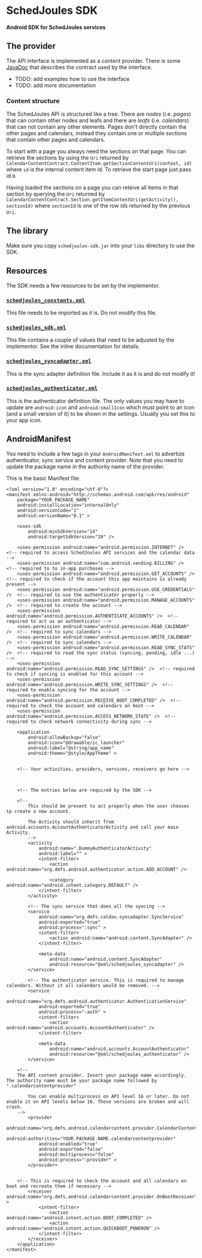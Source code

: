 # SchedJoules SDK

__Android SDK for SchedJoules services__

## The provider

The API interface is implemented as a content provider. There is some [JavaDoc](javadoc/index.html) that describes the contract used by the interface.

* TODO: add examples how to use the interface
* TODO: add more documentation

### Content structure

The SchedJoules API is structured like a tree. There are *nodes* (i.e. *pages*) that can contain other nodes and leafs and there are *leafs* (i.e. *calendars*) that can not contain any other elements.
Pages don't directly contain the other pages and calendars, instead they contain one or multiple *sections* that contain other pages and calendars.

To start with a page you always need the sections on that page. You can retrieve the sections by using the `Uri` returned by `CalendarContentContract.ContentItem.getSectionContentUri(context, id)` where `id` is the internal content item id. To retrieve the start page just pass id `0`.

Having loaded the sections on a page you can reteive all items in that section by querying the `Uri` returned by `CalendarContentContract.Section.getItemContentUri(getActivity(), sectionId)` where `sectionId` is one of the row ids returned by the previous `Uri`.

## The library

Make sure you copy `schedjoules-sdk.jar` into your `libs` directory to use the SDK.

## Resources

The SDK needs a few resources to be set by the implementor.

### [`schedjoules_constants.xml`](sdk/res/values/schedjoules_constants.xml)

This file needs to be imported as it is. Do not modify this file.

### [`schedjoules_sdk.xml`](sdk/res/values/schedjoules_sdk.xml)

This file contains a couple of values that need to be adjusted by the implementor. See the inline documentation for details.

### [`schedjoules_syncadapter.xml`](sdk/res/xml/schedjoules_syncadapter.xml)

This is the sync adapter definition file. Include it as it is and do not modify it!

### [`schedjoules_authenticator.xml`](sdk/res/xml/schedjoules_authenticator.xml)

This is the authenticator definition file. The only values you may have to update are `android:icon` and `android:smallIcon` which must point to an icon (and a small version of it) to be shown in the settings.
Usually you set this to your app icon.

## AndroidManifest

You need to include a few tags in your `AndroidManifest.xml` to advertize authenticator, sync service and content provider. Note that you need to update the package name in the authority name of the provider.

This is the basic Manifest file:

```
<?xml version="1.0" encoding="utf-8"?>
<manifest xmlns:android="http://schemas.android.com/apk/res/android"
    package="YOUR_PACKAGE_NAME"
    android:installLocation="internalOnly"
    android:versionCode="1"
    android:versionName="0.1" >

    <uses-sdk
        android:minSdkVersion="14"
        android:targetSdkVersion="19" />

    <uses-permission android:name="android.permission.INTERNET" />  <!-- required to access SchedJoules API services and the calendar data -->
    <uses-permission android:name="com.android.vending.BILLING" />  <!-- required to to in-app purchases -->
    <uses-permission android:name="android.permission.GET_ACCOUNTS" />  <!-- required to check if the account this app maintains is already present -->
    <uses-permission android:name="android.permission.USE_CREDENTIALS" />  <!-- required to use the authenticator properly -->
    <uses-permission android:name="android.permission.MANAGE_ACCOUNTS" />  <!-- required to create the account -->
    <uses-permission android:name="android.permission.AUTHENTICATE_ACCOUNTS" />  <!-- required to act as an authenticator -->
    <uses-permission android:name="android.permission.READ_CALENDAR" />  <!-- required to sync calendars -->
    <uses-permission android:name="android.permission.WRITE_CALENDAR" />  <!-- required to sync calendars -->
    <uses-permission android:name="android.permission.READ_SYNC_STATS" />  <!-- required to read the sync status (syncing, pending, idle ...)  -->
    <uses-permission android:name="android.permission.READ_SYNC_SETTINGS" />  <!-- required to check if syncing is enabled for this account -->
    <uses-permission android:name="android.permission.WRITE_SYNC_SETTINGS" />  <!-- required to enable syncing for the account -->
    <uses-permission android:name="android.permission.RECEIVE_BOOT_COMPLETED" />  <!-- required to check the account and calendars on boot -->
    <uses-permission android:name="android.permission.ACCESS_NETWORK_STATE" />  <!-- required to check network connectivity during sync -->

    <application
        android:allowBackup="false"
        android:icon="@drawable/ic_launcher"
        android:label="@string/app_name"
        android:theme="@style/AppTheme" >


	<!-- Your activities, providers, services, receivers go here -->



	<!-- The entries below are required by the SDK -->

	<!--
        This should be present to act properly when the user chooses tp create a new account.

        The Activity should inherit from android.accounts.AccountAuthenticatorActivity and call your main Activity.
        -->
        <activity
            android:name=".DummyAuthenticatorActivity"
            android:label="" >
            <intent-filter>
                <action android:name="org.dmfs.android.authenticator.action.ADD_ACCOUNT" />

                <category android:name="android.intent.category.DEFAULT" />
            </intent-filter>
        </activity>

        <!-- The sync service that does all the syncing -->
        <service
            android:name="org.dmfs.caldav.syncadapter.SyncService"
            android:exported="true"
            android:process=":sync" >
            <intent-filter>
                <action android:name="android.content.SyncAdapter" />
            </intent-filter>

            <meta-data
                android:name="android.content.SyncAdapter"
                android:resource="@xml/schedjoules_syncadapter" />
        </service>

        <!-- The authenticator service. This is required to manage calendars. Without it all calendars would be removed. --> 
        <service
            android:name="org.dmfs.android.authenticator.AuthenticationService"
            android:exported="true"
            android:process=":auth" >
            <intent-filter>
                <action android:name="android.accounts.AccountAuthenticator" />
            </intent-filter>

            <meta-data
                android:name="android.accounts.AccountAuthenticator"
                android:resource="@xml/schedjoules_authenticator" />
        </service>

	<!--
	The API content provider. Insert your package name accordingly. The authority name must be your package name followed by ".calendarcontentprovider"
	
        You can enable multiprocess on API level 16 or later. Do not enable it on API levels below 16. These versions are broken and will crash.
	-->
        <provider
            android:name="org.dmfs.android.calendarcontent.provider.CalendarContentProvider"
            android:authorities="YOUR.PACKAGE.NAME.calendarcontentprovider"
            android:enabled="true"
            android:exported="false"
            android:multiprocess="false"
            android:process=":provider" >
        </provider>


	<!-- This is required to check the account and all calendars on boot and recreate them if necessary -->
        <receiver android:name="org.dmfs.android.calendarcontent.provider.OnBootReceiver" >
            <intent-filter>
                <action android:name="android.intent.action.BOOT_COMPLETED" />
                <action android:name="android.intent.action.QUICKBOOT_POWERON" />
            </intent-filter>
        </receiver>
    </application>
</manifest>

```
